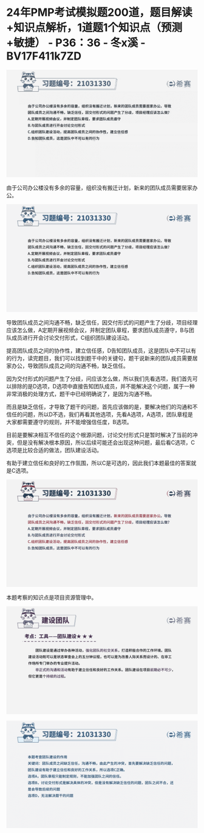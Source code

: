 # 24年PMP考试模拟题200道，题目解读+知识点解析，1道题1个知识点（预测+敏捷） - P36：36 - 冬x溪 - BV17F411k7ZD

![](img/2dc9558238f169a791b3625be8344881_0.png)

由于公司办公楼没有多余的容量，组织没有搬迁计划，新来的团队成员需要居家办公。

![](img/2dc9558238f169a791b3625be8344881_2.png)

导致团队成员之间沟通不畅，缺乏信任，因交付形式的问题产生了分歧，项目经理应该怎么做，A定期开展视频会议，并制定团队章程，要求团队成员遵守，B与团队成员进行开会讨论交付形式，C组织团队建设活动。

提高团队成员之间的协作性，建立信任感，D告知团队成员，这是团队中不可以有的行为，读完题目，我们可以找到题干中的关键句，题干说新来的团队成员需要居家办公，导致团队成员之间的沟通不畅，缺乏信任。

因为交付形式的问题产生了分歧，问应该怎么做，所以我们先看选项，我们首先可以排除的是D选项，D选项中直接告知团队成员，并不能解决这个问题，属于一种非常消极的处理方式，题干中已经明确说了，是因为沟通不畅。

而且是缺乏信任，才导致了题干的问题，首先应该做的是，要解决他们的沟通和不信任的问题，所以D不选，我们再看其他选项，先看A选项，A选项，团队章程是大家都需要遵守的规则，并不能增强信任度，B选项。

目前是要解决相互不信任的这个根源问题，讨论交付形式只是暂时解决了当前的冲突，但是没有解决根本原因，所以后续可能还会出现这种问题，最后看C选项，C选项是比较合适的做法，团队建设活动。

有助于建立信任和良好的工作氛围，所以C是可选的，因此我们本题最佳的答案就是C选项。

![](img/2dc9558238f169a791b3625be8344881_4.png)

本题考察的知识点是项目资源管理中。

![](img/2dc9558238f169a791b3625be8344881_6.png)

![](img/2dc9558238f169a791b3625be8344881_7.png)